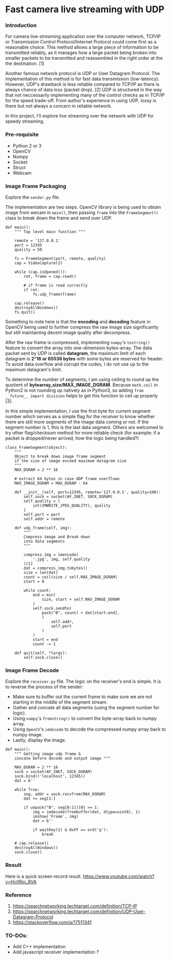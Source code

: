 # Fast camera live streaming with UDP

### Introduction

For camera live-streaming application over the computer network, TCP/IP or Transmission Control Protocol/Internet Protocol could come first as a reasonable choice. This method allows a large piece of information to be transmitted reliably, as it manages how a large packet being broken into smaller packets to be transmitted and reassembled in the right order at the the destination. [1]

Another famous network protocol is UDP or User Datagram Protocol. The implementation of this method is for fast data transmission (low-latency). However, UDP's drawback is less reliable compared to TCP/IP as there is always chance of data loss (packet drop). [2] UDP is structured in the way that not neccessarily implementing many of the control checks as in TCP/IP for the speed trade-off. From author's experience in using UDP, lossy is there but not always a concern in reliable network.

In this project, I'll explore live streaming over the network with UDP for speedy streaming.

### Pre-requisite
- Python 2 or 3
- OpenCV
- Numpy
- Socket
- Struct
- Webcam

### Image Frame Packaging

Explore the `sender.py` file.

The implementation are two steps. OpenCV library is being used to obtain image from wecam in `main()`, then passing `frame` into the `FrameSegment()` class to break down the frame and send over UDP. 

```
def main():
    """ Top level main function """

    remote = '127.0.0.1'
    port = 12345
    quality = 50

    fs = FrameSegment(port, remote, quality)
    cap = VideoCapture(2)

    while (cap.isOpened()):
        ret, frame = cap.read()

        # if frame is read correctly
        if ret:
            fs.udp_frame(frame)

    cap.release()
    destroyAllWindows()
    fs.quit()
```

Something to note here is that the **encoding** and **decoding** feature in OpenCV being used to further compress the raw image size significantly but still maintaining decent image quality after decompress. 

After the raw frame is compressed, implementing `numpy`'s `tostring()` feature to convert the array into one-dimension bytes-array. The data packet sent by UDP is called **datagram**, the maximum limit of each datagram is **2^16 or 65536 bytes** with some bytes are reserved for header. To avoid data overflow and corrupt the codes, I do not use up to the maximum datagram's limit.

To determine the number of segments, I am using ceiling to round up the quotient of **bytearray_size/MAX_IMAGE_DGRAM**. Because `math.ceil` in Python2 is not rounding up natively as in Python3, so adding `from __future__ import division` helps to get this function to ceil up properly [3].

In this simple implementation, I use the first byte for current segment number which serves as a simple flag for the receiver to know whether there are still more segments of the image data coming or not. If the segment number is 1, this is the last data segment. Others are welcomed to try other flag/checksum method for more reliable check (for example: if a packet is dropped/never arrived, how the logic being handled?)

```
class FrameSegment(object):
    """
    Object to break down image frame segment
    if the size of image exceed maximum datagram size
    """
    MAX_DGRAM = 2 ** 16

    # extract 64 bytes in case UDP frame overflown
    MAX_IMAGE_DGRAM = MAX_DGRAM - 64

    def __init__(self, port=12345, remote='127.0.0.1', quality=100):
        self.sock = socket(AF_INET, SOCK_DGRAM)
        self.quality = [
            int(IMWRITE_JPEG_QUALITY), quality
        ]
        self.port = port
        self.addr = remote

    def udp_frame(self, img):
        """
        Compress image and Break down
        into data segments
        """

        compress_img = imencode(
            '.jpg', img, self.quality
        )[1]
        dat = compress_img.tobytes()
        size = len(dat)
        count = ceil(size / self.MAX_IMAGE_DGRAM)
        start = 0

        while count:
            end = min(
                size, start + self.MAX_IMAGE_DGRAM
            )
            self.sock.sendto(
                pack("B", count) + dat[start:end],
                (
                    self.addr,
                    self.port
                )
            )
            start = end
            count -= 1

    def quit(self, *largs):
        self.sock.close()
```

### Image Frame Decode

Explore the `receiver.py` file.
The logic on the receiver's end is simple. It is to reverse the process of the sender:
- Make sure to buffer out the current frame to make sure we are not starting in the middle of the segment stream.
- Gather and concate all data segments (using the segment number for logic).
- Using `numpy`'s `fromstring()` to convert the byte-array back to numpy array.
- Using `OpenCV`'s `imdecode` to decode the compressed numpy array back to numpy image.
- Lastly, display the image.

```
def main():
    """ Getting image udp frame &
    concate before decode and output image """

    MAX_DGRAM = 2 ** 16
    sock = socket(AF_INET, SOCK_DGRAM)
    sock.bind(('localhost', 12345))
    dat = b''

    while True:
        seg, addr = sock.recvfrom(MAX_DGRAM)
        dat += seg[1:]

        if unpack("B", seg[0:1])[0] >= 1:
            img = imdecode(frombuffer(dat, dtype=uint8), 1)
            imshow('Frame', img)
            dat = b''

            if waitKey(1) & 0xFF == ord('q'):
                break

    # cap.release()
    destroyAllWindows()
    sock.close()
```

### Result
Here is a quick screen record result.
https://www.youtube.com/watch?v=HctlRoi_RVA

### Reference 
1. https://searchnetworking.techtarget.com/definition/TCP-IP
2. https://searchnetworking.techtarget.com/definition/UDP-User-Datagram-Protocol
3. https://stackoverflow.com/a/17511341

### TO-DOs:
- Add C++ implementation
- Add javascript receiver implementation ?
